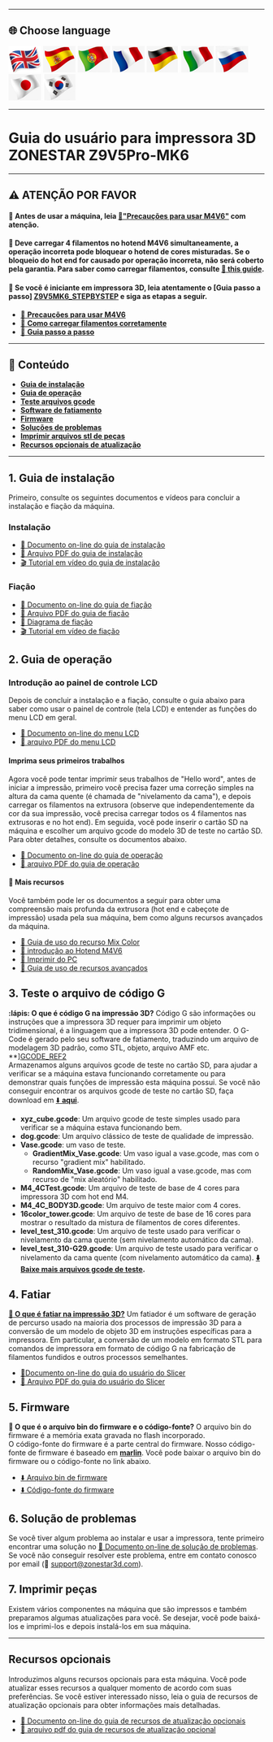   [M4V6_PRECAUTION]: https://github.com/ZONESTAR3D/Upgrade-kit-guide/blob/main/HOTEND/M4/M4_V6/M4V6_Precaution.md
  [Z9V5MK6_STEPBYSTEP]: https://github.com/ZONESTAR3D/Z9/blob/main/Z9V5/Z9V5-MK6/step_by_step.md
  [Z9V5MK6_LOADFILAMENT]: https://github.com/ZONESTAR3D/Z9/blob/main/Z9V5/Z9V5-MK6/2.Operation/Operation.md#load-filaments
  [Z9V5MK6_OPTION]: https://github.com/ZONESTAR3D/Z9/blob/main/Z9V5/Z9V5-MK6/OptionalFeatures.md
  [LINK_M4V6]: https://github.com/ZONESTAR3D/Upgrade-kit-guide/blob/main/HOTEND/M4/M4_V6
  [LINK_MIX_FEATURE]: https://github.com/ZONESTAR3D/Document-and-User-Guide/blob/master/Mixing_Color
  [LINK_FIRMWARE]: https://github.com/ZONESTAR3D/Firmware/blob/master/Z9/Z9V5/bin/Z9V5Pro-MK6
  [LINK_SOURCECODE]: https://github.com/ZONESTAR3D/source-code-for-3d-printer
  [LINK_TROUBLESHOOTING]: https://github.com/ZONESTAR3D/Z9/blob/main/Z9V5/Z9V5_FAQ
  [M4_TEST_GCODE]: https://github.com/ZONESTAR3D/Slicing-Guide/blob/master/PrusaSlicer/test_gcode/M4/readme.md
  [GCODE_REF1]: https://beginner3dprinting.com/what-is-g-code-in-3d-printing/
  [GCODE_REF2]: https://www.reprap.org/wiki/G-code

  ----
  ## <a id="choose-language">:globe_with_meridians: Choose language </a>
  [![](../lanpic/EN.png)](./readme.md)
  [![](../lanpic/ES.png)](./readme_es.md)
  [![](../lanpic/PT.png)](./readme_pt.md)
  [![](../lanpic/FR.png)](./readme_fr.md)
  [![](../lanpic/DE.png)](./readme_de.md)
  [![](../lanpic/IT.png)](./readme_it.md)
  [![](../lanpic/RU.png)](./readme_ru.md)
  [![](../lanpic/JP.png)](./readme_jp.md)
  [![](../lanpic/KR.png)](./readme_kr.md)

----
# Guia do usuário para impressora 3D ZONESTAR Z9V5Pro-MK6

----
## :warning: ATENÇÃO POR FAVOR
#### :loudspeaker: Antes de usar a máquina, leia [:book:"Precauções para usar M4V6"][M4V6_PRECAUTION] com atenção.
#### :loudspeaker: Deve carregar 4 filamentos no hotend M4V6 simultaneamente, a operação incorreta pode bloquear o hotend de cores misturadas. Se o bloqueio do hot end for causado por operação incorreta, não será coberto pela garantia. Para saber como carregar filamentos, consulte [:book: this guide][Z9V5MK6_LOADFILAMENT].
#### :loudspeaker: Se você é iniciante em impressora 3D, leia atentamente o [Guia passo a passo] [Z9V5MK6_STEPBYSTEP] e siga as etapas a seguir.
- [:book: **Precauções para usar M4V6**][M4V6_PRECAUTION]
- [:book: **Como carregar filamentos corretamente**][Z9V5MK6_LOADFILAMENT]
- [:book: **Guia passo a passo**][Z9V5MK6_STEPBYSTEP]
<!-- - [:blue_book: arquivo PDF do guia passo a passo](./step_by_step.pdf) -->

------
## :book: Conteúdo
- [**Guia de instalação**](#a1)
- [**Guia de operação**](#a2)
- [**Teste arquivos gcode**](#a3)
- [**Software de fatiamento**](#a4)
- [**Firmware**](#a5)
- [**Soluções de problemas**](#a6)
- [**Imprimir arquivos stl de peças**](#a7)
- [**Recursos opcionais de atualização**](#a8)

-----
## <a id="a1"> 1. Guia de instalação </a>
Primeiro, consulte os seguintes documentos e vídeos para concluir a instalação e fiação da máquina.
### Instalação
- [:book: Documento on-line do guia de instalação](./1.Installation/Installation.md)
- [:blue_book: Arquivo PDF do guia de instalação](./1.Installation/Installation.pdf)
- [:clapper: Tutorial em vídeo do guia de instalação](https://youtu.be/TGHUVzV1Pg4)
### Fiação
- [:book: Documento on-line do guia de fiação](./1.Installation/Wiring.md)
- [:blue_book: Arquivo PDF do guia de fiação](./1.Installation/Wiring.pdf)
- [:art: Diagrama de fiação](./1.Installation/Z9V5Pro_Wiring_Diagram.jpg)
- [:clapper: Tutorial em vídeo de fiação](https://youtu.be/tQQNLDOpdQU)

## <a id="a2"> 2. Guia de operação </a>
### **Introdução ao painel de controle LCD**
Depois de concluir a instalação e a fiação, consulte o guia abaixo para saber como usar o painel de controle (tela LCD) e entender as funções do menu LCD em geral.
- [:book: Documento on-line do menu LCD](./2.Operation/LCDMENU_Description.md)
- [:blue_book: arquivo PDF do menu LCD](./2.Operation/LCDMENU_Description.pdf)
#### **Imprima seus primeiros trabalhos**
Agora você pode tentar imprimir seus trabalhos de "Hello word", antes de iniciar a impressão, primeiro você precisa fazer uma correção simples na altura da cama quente (é chamada de "nivelamento da cama"), e depois carregar os filamentos na extrusora (observe que independentemente da cor da sua impressão, você precisa carregar todos os 4 filamentos nas extrusoras e no hot end). Em seguida, você pode inserir o cartão SD na máquina e escolher um arquivo gcode do modelo 3D de teste no cartão SD. Para obter detalhes, consulte os documentos abaixo.
- [:book: Documento on-line do guia de operação](./2.Operation/Operation.md)
- [:blue_book: arquivo PDF do guia de operação](./2.Operation/Operation.pdf)
#### :page_with_curl: Mais recursos
Você também pode ler os documentos a seguir para obter uma compreensão mais profunda da extrusora (hot end e cabeçote de impressão) usada pela sua máquina, bem como alguns recursos avançados da máquina.
- [:book: Guia de uso do recurso Mix Color][LINK_MIX_FEATURE]
- [:book: introdução ao Hotend M4V6][LINK_M4V6]
- [:book: Imprimir do PC](./2.Operation/PrintFromPC/readme.md)
- [:book: Guia de uso de recursos avançados](./2.Operation/Advance_Features.md)

## <a id="a3"> 3. Teste o arquivo de código G </a>
**:lápis: O que é código G na impressão 3D?**
Código G são informações ou instruções que a impressora 3D requer para imprimir um objeto tridimensional, é a linguagem que a impressora 3D pode entender. O G-Code é gerado pelo seu software de fatiamento, traduzindo um arquivo de modelagem 3D padrão, como STL, objeto, arquivo AMF etc. **][GCODE_REF2]    
Armazenamos alguns arquivos gcode de teste no cartão SD, para ajudar a verificar se a máquina estava funcionando corretamente ou para demonstrar quais funções de impressão esta máquina possui. Se você não conseguir encontrar os arquivos gcode de teste no cartão SD, faça download em [:arrow_down: **aqui**](./3.TestGcode/Test_gcode.zip).    
- **xyz_cube.gcode**: Um arquivo gcode de teste simples usado para verificar se a máquina estava funcionando bem.
- **dog.gcode**: Um arquivo clássico de teste de qualidade de impressão.
- **Vase.gcode**: um vaso de teste.
   - **GradientMix_Vase.gcode**: Um vaso igual a vase.gcode, mas com o recurso "gradient mix" habilitado.
   - **RandomMix_Vase.gcode**: Um vaso igual a vase.gcode, mas com recurso de "mix aleatório" habilitado.
- **M4_4CTest.gcode**: Um arquivo de teste de base de 4 cores para impressora 3D com hot end M4.
- **M4_4C_BODY3D.gcode**: Um arquivo de teste maior com 4 cores.
- **16color_tower.gcode**: Um arquivo de teste de base de 16 cores para mostrar o resultado da mistura de filamentos de cores diferentes.
- **level_test_310.gcode**: Um arquivo de teste usado para verificar o nivelamento da cama quente (sem nivelamento automático da cama).
- **level_test_310-G29.gcode**: Um arquivo de teste usado para verificar o nivelamento da cama quente (com nivelamento automático da cama).
**[:arrow_down: Baixe mais arquivos gcode de teste][M4_TEST_GCODE].**
 
## <a id="a4"> 4. Fatiar </a>
**[:pencil: O que é fatiar na impressão 3D?](https://en.wikipedia.org/wiki/Slicer_(3D_printing))**
Um fatiador é um software de geração de percurso usado na maioria dos processos de impressão 3D para a conversão de um modelo de objeto 3D em instruções específicas para a impressora. Em particular, a conversão de um modelo em formato STL para comandos de impressora em formato de código G na fabricação de filamentos fundidos e outros processos semelhantes.   
- [:book:Documento on-line do guia do usuário do Slicer](./4.Slicing/readme.md)
- [:blue_book: Arquivo PDF do guia do usuário do Slicer](./4.Slicing/Slicing.pdf)

## <a id="a5"> 5. Firmware </a>
**:pencil: O que é o arquivo bin do firmware e o código-fonte?**
O arquivo bin do firmware é a memória exata gravada no flash incorporado.   
O código-fonte do firmware é a parte central do firmware. Nosso código-fonte de firmware é baseado em [**marlin**](https://www.marlinfw.org).
Você pode baixar o arquivo bin do firmware ou o código-fonte no link abaixo.   
- [:arrow_down: Arquivo bin de firmware][LINK_FIRMWARE]
- [:arrow_down: Código-fonte do firmware][LINK_SOURCECODE]

## <a id="a6"> 6. Solução de problemas </a>
Se você tiver algum problema ao instalar e usar a impressora, tente primeiro encontrar uma solução no [:book: Documento on-line de solução de problemas][LINK_TROUBLESHOOTING]. Se você não conseguir resolver este problema, entre em contato conosco por email (:email: support@zonestar3d.com).   

## <a id="a7"> 7. Imprimir peças </a>
Existem vários componentes na máquina que são impressos e também preparamos algumas atualizações para você. Se desejar, você pode baixá-los e imprimi-los e depois instalá-los em sua máquina.

-----
## <a id="a8"> Recursos opcionais </a>
Introduzimos alguns recursos opcionais para esta máquina. Você pode atualizar esses recursos a qualquer momento de acordo com suas preferências. Se você estiver interessado nisso, leia o guia de recursos de atualização opcionais para obter informações mais detalhadas.
- [:book: Documento on-line do guia de recursos de atualização opcionais][Z9V5MK6_OPTION]
- [:blue_book: arquivo pdf do guia de recursos de atualização opcional](./OptionalFeatures.pdf)

